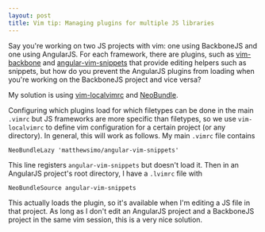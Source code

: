 ```yaml
---
layout: post
title: Vim tip: Managing plugins for multiple JS libraries
---
```


Say you're working on two JS projects with vim: one using BackboneJS and
one using AngularJS.
For each framework, there are plugins, such as [vim-backbone](https://github.com/mklabs/vim-backbone)
and [angular-vim-snippets](https://github.com/matthewsimo/angular-vim-snippets)
that provide editing helpers such as snippets, but how do you prevent the
AngularJS plugins from loading when you're working on the BackboneJS project
and vice versa?

My solution is using [vim-localvimrc](https://github.com/embear/vim-localvimrc)
and [NeoBundle](https://github.com/Shougo/neobundle.vim).

Configuring which plugins load for which filetypes can be done in the main
`.vimrc` but JS frameworks are more specific than filetypes, so we use
`vim-localvimrc` to define vim configuration for a certain project (or any
directory).
In general, this will work as follows.
My main `.vimrc` file contains

    NeoBundleLazy 'matthewsimo/angular-vim-snippets'

This line registers `angular-vim-snippets` but doesn't load it.
Then in an AngularJS project's root directory, I have a `.lvimrc` file with

    NeoBundleSource angular-vim-snippets

This actually loads the plugin, so it's available when I'm editing a JS file
in that project.
As long as I don't edit an AngularJS project and a BackboneJS project in the
same vim session, this is a very nice solution.


